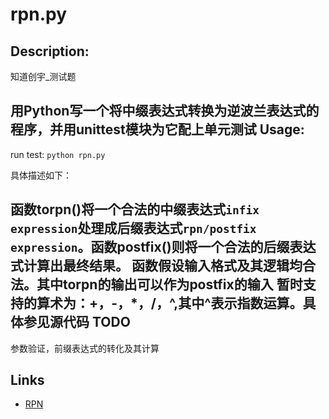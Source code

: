 rpn.py
==
Description:
----
知道创宇_测试题

用Python写一个将中缀表达式转换为逆波兰表达式的程序，并用unittest模块为它配上单元测试
Usage:
----
run test:
`python rpn.py`

具体描述如下：

函数torpn()将一个合法的中缀表达式`infix expression`处理成后缀表达式`rpn/postfix expression`。函数postfix()则将一个合法的后缀表达式计算出最终结果。
函数假设输入格式及其逻辑均合法。其中torpn的输出可以作为postfix的输入
暂时支持的算术为：+，-，*，/，^,其中^表示指数运算。具体参见源代码
TODO
-----
参数验证，前缀表达式的转化及其计算

Links
----
 * [RPN](http://en.wikipedia.org/wiki/Reverse_Polish_notation)